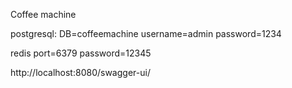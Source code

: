 Coffee machine

postgresql:
DB=coffeemachine
username=admin
password=1234

redis
port=6379
password=12345

http://localhost:8080/swagger-ui/